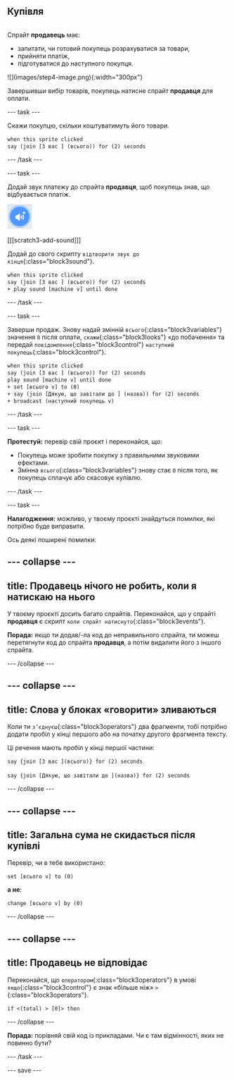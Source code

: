 ## Купівля

<div style="display: flex; flex-wrap: wrap">
<div style="flex-basis: 200px; flex-grow: 1; margin-right: 15px;">

Спрайт **продавець** має:
- запитати, чи готовий покупець розрахуватися за товари,
- прийняти платіж,
- підготуватися до наступного покупця.
</div>
<div>
![](images/step4-image.png){:width="300px"}
</div>
</div>

Завершивши вибір товарів, покупець натисне спрайт **продавця** для оплати.

--- task ---

 Скажи покупцю, скільки коштуватимуть його товари.

```blocks3
when this sprite clicked
say (join [З вас ] (всього)) for (2) seconds 
```

--- /task ---

--- task ---

Додай звук платежу до спрайта **продавця**, щоб покупець знав, що відбувається платіж.

![Додати іконку звуку](images/add-sound.png)

[[[scratch3-add-sound]]]

Додай до свого скрипту `відтворити звук до кінця`{:class="block3sound"}.

```blocks3
when this sprite clicked
say (join [З вас ] (всього)) for (2) seconds
+ play sound [machine v] until done 
```

--- /task ---

--- task ---

Заверши продаж. Знову надай змінній `всього`{:class="block3variables"} значення `0` після оплати, `скажи`{:class="block3looks"} «до побачення» та передай `повідомлення`{:class="block3control"} `наступний покупець`{:class="block3control"}.

```blocks3
when this sprite clicked
say (join [З вас ] (всього)) for (2) seconds
play sound [machine v] until done 
+ set [всього v] to (0)
+ say (join [Дякую, що завітали до ] (назва)) for (2) seconds
+ broadcast (наступний покупець v)
```

--- /task ---

--- task ---

**Протестуй:** перевір свій проєкт і переконайся, що:
- Покупець може зробити покупку з правильними звуковими ефектами.
- Змінна `всього`{:class="block3variables"} знову стає `0` після того, як покупець сплачує або скасовує купівлю.

--- /task ---


--- task ---

**Налагодження:** можливо, у твоєму проєкті знайдуться помилки, які потрібно буде виправити.

Ось деякі поширені помилки:

--- collapse ---
---
title: Продавець нічого не робить, коли я натискаю на нього
---

У твоєму проєкті досить багато спрайтів. Переконайся, що у спрайті **продавця** є скрипт `коли спрайт натиснуто`{:class="block3events"}.

**Порада:** якщо ти додав/-ла код до неправильного спрайта, ти можеш перетягнути код до спрайта **продавця**, а потім видалити його з іншого спрайта.

--- /collapse ---

--- collapse ---
---
title: Слова у блоках «говорити» зливаються
---

Коли ти `з’єднуєш`{:class="block3operators"} два фрагменти, тобі потрібно додати пробіл у кінці першого або на початку другого фрагмента тексту.

Ці речення мають пробіл у кінці першої частини:

```blocks3
say {join [З вас ](всього)} for (2) seconds

say {join [Дякую, що завітали до ](назва)} for (2) seconds
```

--- /collapse ---

--- collapse ---
---
title: Загальна сума не скидається після купівлі
---

Перевір, чи в тебе використано:

```blocks3
set [всього v] to (0)
```

**а не**:

```blocks3
change [всього v] by (0)
```

--- /collapse ---

--- collapse ---
---
title: Продавець не відповідає
---

Переконайся, що `оператором`{:class="block3operators"} в умові `якщо`{:class="block3control"} є знак «більше ніж» `>`{:class="block3operators"}.

```blocks3
if <(total) > [0]> then
```

--- /collapse ---

**Порада:** порівняй свій код із прикладами. Чи є там відмінності, яких не повинно бути?

--- /task ---

--- save ---
